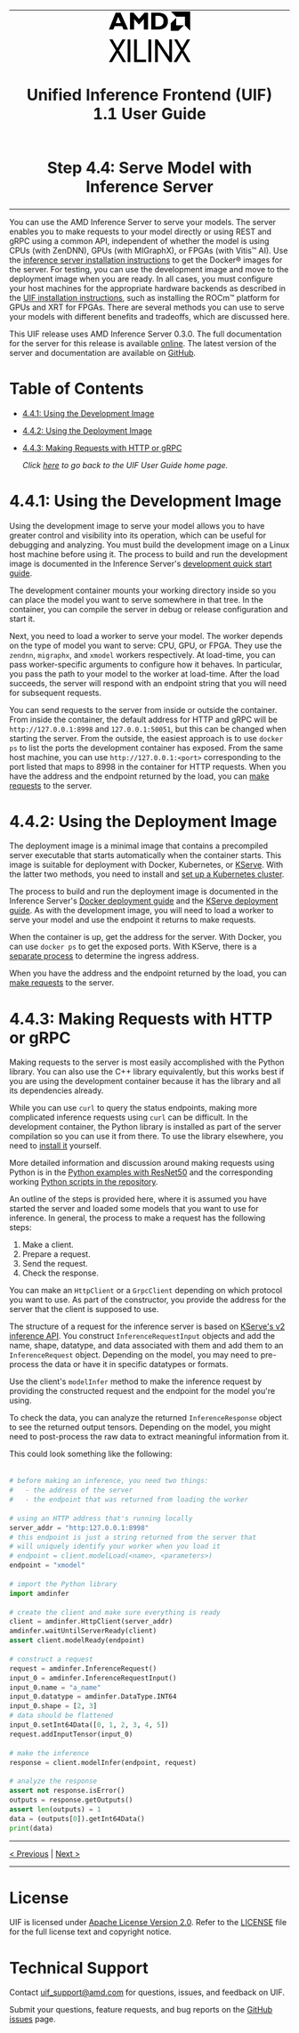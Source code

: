 <table width="100%">
  <tr width="100%">
    <td align="center"><img src="https://raw.githubusercontent.com/Xilinx/Image-Collateral/main/xilinx-logo.png" width="30%"/><h1>Unified Inference Frontend (UIF) 1.1 User Guide </h1>
    </td>
 </tr>
 <tr>
 <td align="center"><h1>Step 4.4: Serve Model with Inference Server</h1>
 </td>
 </tr>
</table>

You can use the AMD Inference Server to serve your models.
The server enables you to make requests to your model directly or using REST and gRPC using a common API, independent of whether the model is using CPUs (with ZenDNN), GPUs (with MIGraphX), or FPGAs (with Vitis&trade; AI).
Use the [inference server installation instructions](/docs/1_installation/installation.md#14-get-the-inference-server-docker-image-for-model-serving) to get the Docker® images for the server.
For testing, you can use the development image and move to the deployment image when you are ready.
In all cases, you must configure your host machines for the appropriate hardware backends as described in the [UIF installation instructions](/docs/1_installation/installation.md), such as installing the ROCm™ platform for GPUs and XRT for FPGAs.
There are several methods you can use to serve your models with different benefits and tradeoffs, which are discussed here.

This UIF release uses AMD Inference Server 0.3.0. The full documentation for the server for this release is available [online](https://xilinx.github.io/inference-server/0.3.0/index.html).
The latest version of the server and documentation are available on [GitHub](https://github.com/Xilinx/inference-server).

# Table of Contents

- [4.4.1: Using the Development Image](#441-using-the-development-image)
- [4.4.2: Using the Deployment Image](#442-using-the-deployment-image)
- [4.4.3: Making Requests with HTTP or gRPC](#443-making-requests-with-http-or-grpc)

  _Click [here](/README.md#implementing-uif-11) to go back to the UIF User Guide home page._

  
# 4.4.1: Using the Development Image

Using the development image to serve your model allows you to have greater control and visibility into its operation, which can be useful for debugging and analyzing. 
You must build the development image on a Linux host machine before using it.
The process to build and run the development image is documented in the Inference Server's [development quick start guide](https://xilinx.github.io/inference-server/0.3.0/quickstart_development.html).

The development container mounts your working directory inside so you can place the model you want to serve somewhere in that tree.
In the container, you can compile the server in debug or release configuration and start it.

Next, you need to load a worker to serve your model. The worker depends on the type of model you want to serve: CPU, GPU, or FPGA.
They use the `zendnn`, `migraphx`, and `xmodel` workers respectively.
At load-time, you can pass worker-specific arguments to configure how it behaves.
In particular, you pass the path to your model to the worker at load-time.
After the load succeeds, the server will respond with an endpoint string that you will need for subsequent requests.

You can send requests to the server from inside or outside the container.
From inside the container, the default address for HTTP and gRPC will be `http://127.0.0.1:8998` and `127.0.0.1:50051`, but this can be changed when starting the server.
From the outside, the easiest approach is to use `docker ps` to list the ports the development container has exposed.
From the same host machine, you can use `http://127.0.0.1:<port>` corresponding to the port listed that maps to 8998 in the container for HTTP requests.
When you have the address and the endpoint returned by the load, you can [make requests](#443-making-requests-with-http-or-grpc) to the server.

# 4.4.2: Using the Deployment Image

The deployment image is a minimal image that contains a precompiled server executable that starts automatically when the container starts. This image is suitable for deployment with Docker, Kubernetes, or [KServe](https://xilinx.github.io/inference-server/0.3.0/kserve.html). With the latter two methods, you need to install and [set up a Kubernetes cluster](https://kubernetes.io/docs/setup/).

The process to build and run the deployment image is documented in the Inference Server's [Docker deployment guide](https://xilinx.github.io/inference-server/0.3.0/docker.html) and the [KServe deployment guide](https://xilinx.github.io/inference-server/0.3.0/kserve.html). As with the development image, you will need to load a worker to serve your model and use the endpoint it returns to make requests.

When the container is up, get the address for the server. With Docker, you can use `docker ps` to get the exposed ports.
With KServe, there is a [separate process](https://kserve.github.io/website/master/get_started/first_isvc/#3-check-inferenceservice-status) to determine the ingress address.

When you have the address and the endpoint returned by the load, you can [make requests](#443-making-requests-with-http-or-grpc) to the server.

# 4.4.3: Making Requests with HTTP or gRPC

Making requests to the server is most easily accomplished with the Python library. You can also use the C++ library equivalently, but this works best if you are using the development container because it has the library and all its dependencies already.

While you can use `curl` to query the status endpoints, making more complicated inference requests using `curl` can be difficult.
In the development container, the Python library is installed as part of the server compilation so you can use it from there.
To use the library elsewhere, you need to [install it](https://xilinx.github.io/inference-server/0.3.0/python.html#install-the-python-library) yourself.

More detailed information and discussion around making requests using Python is in the [Python examples with ResNet50](https://xilinx.github.io/inference-server/0.3.0/example_resnet50_python.html) and the corresponding working [Python scripts in the repository](https://github.com/Xilinx/inference-server/tree/main/examples/resnet50).

An outline of the steps is provided here, where it is assumed you have started the server and loaded some models that you want to use for inference. In general, the process to make a request has the following steps:

1. Make a client.
2. Prepare a request.
3. Send the request.
4. Check the response.

You can make an `HttpClient` or a `GrpcClient` depending on which protocol you want to use. As part of the constructor, you provide the address for the server that the client is supposed to use.

The structure of a request for the inference server is based on [KServe's v2 inference API](https://github.com/kserve/kserve/blob/master/docs/predict-api/v2/required_api.md#inference). You construct `InferenceRequestInput` objects and add the name, shape, datatype, and data associated with them and add them to an `InferenceRequest` object. Depending on the model, you may need to pre-process the data or have it in specific datatypes or formats.

Use the client's `modelInfer` method to make the inference request by providing the constructed request and the endpoint for the model you're using.

To check the data, you can analyze the returned `InferenceResponse` object to see the returned output tensors. Depending on the model, you might need to post-process the raw data to extract meaningful information from it.

This could look something like the following:

```python

# before making an inference, you need two things:
#   - the address of the server
#   - the endpoint that was returned from loading the worker

# using an HTTP address that's running locally
server_addr = "http:127.0.0.1:8998"
# this endpoint is just a string returned from the server that 
# will uniquely identify your worker when you load it
# endpoint = client.modelLoad(<name>, <parameters>)
endpoint = "xmodel"

# import the Python library
import amdinfer

# create the client and make sure everything is ready
client = amdinfer.HttpClient(server_addr)
amdinfer.waitUntilServerReady(client)
assert client.modelReady(endpoint)

# construct a request
request = amdinfer.InferenceRequest()
input_0 = amdinfer.InferenceRequestInput()
input_0.name = "a_name"
input_0.datatype = amdinfer.DataType.INT64
input_0.shape = [2, 3]
# data should be flattened
input_0.setInt64Data([0, 1, 2, 3, 4, 5])
request.addInputTensor(input_0)

# make the inference
response = client.modelInfer(endpoint, request)

# analyze the response
assert not response.isError()
outputs = response.getOutputs()
assert len(outputs) = 1
data = (outputs[0]).getInt64Data()
print(data)
```

<hr/>

[< Previous](/docs/4_deploy_your_own_model/deploy_model/deployingmodel.md) | [Next >](/docs/5_debugging_and_profiling/debugging_and_profiling.md)

<hr/>

# License

UIF is licensed under [Apache License Version 2.0](/LICENSE). Refer to the [LICENSE](/LICENSE) file for the full license text and copyright notice.

# Technical Support

Contact uif_support@amd.com for questions, issues, and feedback on UIF.

Submit your questions, feature requests, and bug reports on the [GitHub issues](https://github.com/amd/UIF/issues) page.

